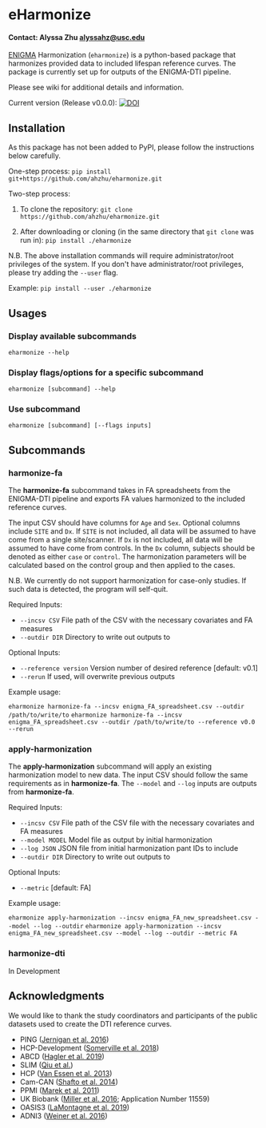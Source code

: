 # eHarmonize
#### Contact: Alyssa Zhu <alyssahz@usc.edu>

[ENIGMA](https://enigma.ini.usc.edu/) Harmonization (`eharmonize`) is a python-based package that harmonizes provided data to included lifespan reference curves. The package is currently set up for outputs of the ENIGMA-DTI pipeline.

Please see wiki for additional details and information. 

Current version (Release v0.0.0): [![DOI](https://zenodo.org/badge/622720163.svg)](https://doi.org/10.5281/zenodo.15116824)

## Installation 

As this package has not been added to PyPI, please follow the instructions below carefully.

One-step process:
`pip install git+https://github.com/ahzhu/eharmonize.git`

Two-step process:
1. To clone the repository:
`git clone https://github.com/ahzhu/eharmonize.git`

2. After downloading or cloning (in the same directory that `git clone` was run in):
`pip install ./eharmonize`

N.B. The above installation commands will require administrator/root privileges of the system. If you don't have administrator/root privileges, please try adding the `--user` flag.

Example:
`pip install --user ./eharmonize`

## Usages

### Display available subcommands
`eharmonize --help`

### Display flags/options for a specific subcommand
`eharmonize [subcommand] --help`

### Use subcommand
`eharmonize [subcommand] [--flags inputs]`

## Subcommands

### harmonize-fa

The **harmonize-fa** subcommand takes in FA spreadsheets from the ENIGMA-DTI pipeline and exports FA values harmonized to the included reference curves.

The input CSV should have columns for `Age` and `Sex`. Optional columns include `SITE` and `Dx`. If `SITE` is not included, all data will be assumed to have come from a single site/scanner. If `Dx` is not included, all data will be assumed to have come from controls. In the `Dx` column, subjects should be denoted as either `case` or `control`. The harmonization parameters will be calculated based on the control group and then applied to the cases. 

N.B. We currently do not support harmonization for case-only studies. If such data is detected, the program will self-quit.

Required Inputs:
* `--incsv CSV`             File path of the CSV with the necessary covariates
                            and FA measures 
* `--outdir DIR`            Directory to write out outputs to

Optional Inputs:
* `--reference version`    Version number of desired reference 
                           [default: v0.1] 
* `--rerun`                If used, will overwrite previous outputs 

Example usage:
 
`eharmonize harmonize-fa --incsv enigma_FA_spreadsheet.csv --outdir /path/to/write/to`
`eharmonize harmonize-fa --incsv enigma_FA_spreadsheet.csv --outdir /path/to/write/to --reference v0.0 --rerun`

### apply-harmonization

The **apply-harmonization** subcommand will apply an existing harmonization model to new data. The input CSV should follow the same requirements as in **harmonize-fa**. The `--model` and `--log` inputs are outputs from **harmonize-fa**. 

Required Inputs:
* `--incsv CSV`            File path of the CSV file with the necessary covariates 
                           and FA measures 
* `--model MODEL`          Model file as output by initial harmonization 
* `--log JSON`             JSON file from initial harmonization pant IDs to include
* `--outdir DIR`           Directory to write out outputs to

Optional Inputs: 
* `--metric`               [default: FA]

Example usage:
 
`eharmonize apply-harmonization --incsv enigma_FA_new_spreadsheet.csv --model --log --outdir`
`eharmonize apply-harmonization --incsv enigma_FA_new_spreadsheet.csv --model --log --outdir --metric FA`

### harmonize-dti

In Development

## Acknowledgments 

We would like to thank the study coordinators and participants of the public datasets used to create the DTI reference curves.

* PING ([Jernigan et al. 2016](https://doi.org/10.1016/j.neuroimage.2015.04.057))
* HCP-Development ([Somerville et al. 2018](https://doi.org/10.1016/j.neuroimage.2018.08.050))
* ABCD ([Hagler et al. 2019](https://doi.org/10.1016/j.neuroimage.2019.116091))
* SLIM ([Qiu et al.](http://dx.doi.org/10.15387/fcp_indi.retro.slim))
* HCP ([Van Essen et al. 2013](https://doi.org/10.1016/j.neuroimage.2013.05.041))
* Cam-CAN ([Shafto et al. 2014](https://doi.org/10.1186/s12883-014-0204-1))
* PPMI ([Marek et al. 2011](https://doi.org/10.1016/j.pneurobio.2011.09.005))
* UK Biobank ([Miller et al. 2016](https://doi.org/10.1038/nn.4393); Application Number 11559)
* OASIS3 ([LaMontagne et al. 2019](https://doi.org/10.1101/2019.12.13.19014902))
* ADNI3 ([Weiner et al. 2016](https://doi.org/10.1016/j.jalz.2016.10.006))
